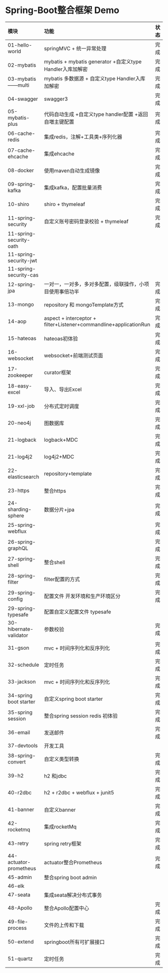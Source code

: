 # Spring-Boot整合框架 Demo

| 模块 | 功能     |状态||
|:--------| :-------------|:-----:|----|
| 01-hello-world | springMVC + 统一异常处理|完成 ||
| 02-mybatis| mybatis + mybatis generator +自定义type Handler入库加解密 |完成||
| 03-mybatis——multi| mybatis 多数据源 + 自定义type Handler入库加解密 |完成||
| 04-swagger| swagger3 |完成|
| 05-mybatis-plus|  代码自动生成 +自定义type handler配置 +返回自増主键配置 |完成||
| 06-cache-redis| 集成redis，注解+工具类+序列化器 |完成||
| 07-cache-ehcache |集成ehcache|完成||
| 08-docker |使用maven自动生成镜像|完成||
| 09-spring-kafka|集成kafka，配置批量消费|完成||
| 10-shiro|shiro + thymeleaf|完成||
| 11-spring-security|自定义账号密码登录校验 + thymeleaf|完成||
| 11-spring-security-oath||||
| 11-spring-security-jwt|||
| 11-spring-security-cas|||
| 12-spring-jpa|一对一，一对多，多对多配置，级联操作，小项目使用事倍功半|完成|
| 13-mongo|repository 和 mongoTemplate方式|完成|
| 14-aop|aspect + interceptor + filter+Listener+commandline+applicationRun|完成|
| 15-hateoas|hateoas初体验|完成|
| 16-websocket|websocket+前端测试页面|完成|
| 17-zookeeper|curator框架|完成|
| 18-easy-excel|导入、导出Excel|完成|
| 19-xxl-job|分布式定时调度|完成|
| 20-neo4j|图数据库|完成|
| 21-logback|logback+MDC|完成|
| 21-log4j2|log4j2+MDC|完成|
| 22-elasticsearch|repository+template|完成|
| 23-https|整合https|完成|
| 24-sharding-sphere|数据分片+jpa|完成|
| 25-spring-webflux||完成|
| 26-spring-graphQL||完成|
| 27-spring-shell|整合shell|完成|
| 28-spring-filter|filter配置的方式|完成|
| 29-spring-config|配置文件 开发环境和生产环境区分|完成|
| 29-spring-typesafe|配置自定义配置文件 typesafe||
| 30-hibernate-validator|参数校验|完成|
| 31-gson|mvc + 时间序列化和反序列化|完成|
| 32-schedule|定时任务|完成|
| 33-jackson|mvc + 时间序列化和反序列化 | 完成|
| 34-spring boot starter| 自定义spring boot starter| 完成|
| 35-spring session| 整合spring session redis 初体验| 完成|
| 36-email|发送邮件|完成|
| 37-devtools|开发工具| |
| 38-spring-convert|自定义类型转换| 完成|
| 39-h2|h2 和jdbc|完成 |
| 40-r2dbc|h2 + r2dbc + webflux + junit5|完成 |
| 41-banner|自定义banner|完成|
| 42-rocketmq|集成rocketMq|完成|
| 43-retry|spring retry框架|完成|
| 44-actuator-prometheus|actuator整合Prometheus|完成|https://blog.csdn.net/qq_23934475/article/details/127044915|
| 45-admin|整合spring boot admin||
| 46-elk|||
| 47-seata|集成seata解决分布式事务||
| 48-Apollo|整合Apollo配置中心|完成|
| 49-file-process|文件的上传和下载|完成|
| 50-extend|springboot所有可扩展接口|完成|
| 51-quartz|定时任务|完成|

[comment]: <> (| 36-dubbo|||)

[comment]: <> (| 37-netflix|||)

[comment]: <> (| 37-alibaba|||)

[comment]: <> (| 38-xxl-job|||)
